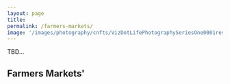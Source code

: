 ```yaml
---
layout: page
title:  
permalink: /farmers-markets/
image: '/images/photography/cnfts/VizDotLifePhotographySeriesOne0001resized_25.jpg'
---
```

TBD...

## Farmers Markets'

